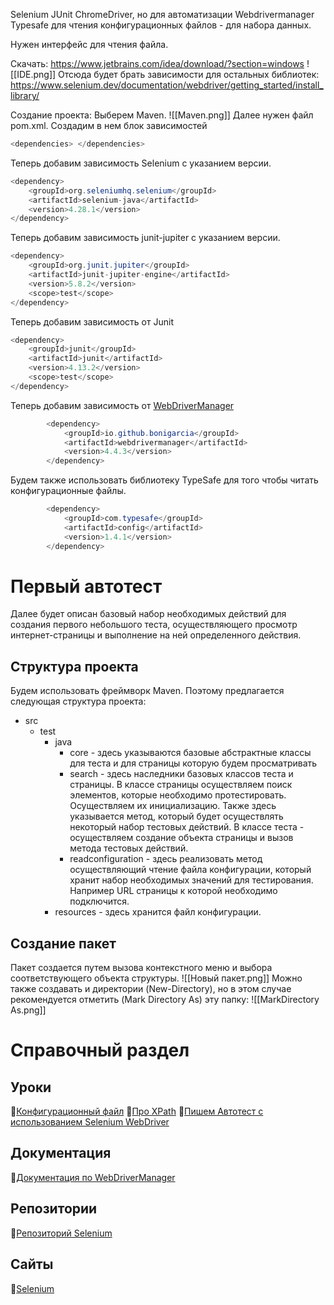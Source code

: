 Selenium
JUnit
ChromeDriver, но для автоматизации Webdrivermanager
Typesafe для чтения конфигурационных файлов - для набора данных. 

Нужен интерфейс для чтения файла. 

Скачать:
https://www.jetbrains.com/idea/download/?section=windows
![[IDE.png]]
Отсюда будет брать зависимости для остальных библиотек:
https://www.selenium.dev/documentation/webdriver/getting_started/install_library/

Создание проекта: Выберем Maven. 
![[Maven.png]]
Далее нужен файл pom.xml. 
Создадим в нем блок зависимостей
```java
<dependencies> </dependencies>
```
Теперь добавим зависимость Selenium  с указанием версии. 
```java
<dependency>  
    <groupId>org.seleniumhq.selenium</groupId>  
    <artifactId>selenium-java</artifactId>  
    <version>4.28.1</version>  
</dependency>
```
Теперь добавим зависимость junit-jupiter c указанием версии.
```java
<dependency>  
    <groupId>org.junit.jupiter</groupId>  
    <artifactId>junit-jupiter-engine</artifactId>  
    <version>5.8.2</version>  
    <scope>test</scope>  
</dependency>
```
Теперь добавим зависимость от Junit
```java
<dependency>  
    <groupId>junit</groupId>  
    <artifactId>junit</artifactId>  
    <version>4.13.2</version>  
    <scope>test</scope>  
</dependency>
```
Теперь добавим зависимость от  [WebDriverManager](https://github.com/bonigarcia/webdrivermanager)
```java
        <dependency>
            <groupId>io.github.bonigarcia</groupId>
            <artifactId>webdrivermanager</artifactId>
            <version>4.4.3</version>
        </dependency>
```
Будем также использовать библиотеку TypeSafe для того чтобы читать конфигурационные файлы. 
```java
        <dependency>
            <groupId>com.typesafe</groupId>
            <artifactId>config</artifactId>
            <version>1.4.1</version>
        </dependency>
```

# Первый автотест
Далее будет описан базовый набор необходимых действий для создания первого небольшого теста, осуществляющего просмотр интернет-страницы и выполнение на ней определенного действия. 
## Структура проекта
Будем использовать фреймворк Maven. Поэтому предлагается следующая структура проекта:
- src
	- test
		- java
			- core - здесь указываются базовые абстрактные классы для теста и для страницы которую будем просматривать
			- search - здесь наследники базовых классов теста и страницы. В классе страницы осуществляем поиск элементов, которые необходимо протестировать. Осуществляем их инициализацию. Также здесь указывается метод, который будет осуществлять некоторый набор тестовых действий. В классе теста - осуществляем создание объекта страницы и вызов метода тестовых действий.
			- readconfiguration - здесь реализовать метод осуществляющий чтение файла конфигурации, который хранит набор необходимых значений для тестирования. Например URL страницы к которой необходимо подключится. 
		- resources - здесь хранится файл конфигурации.
## Создание пакет
Пакет создается путем вызова контекстного меню и выбора соответствующего объекта структуры. 
![[Новый пакет.png]]
Можно также создавать и директории (New-Directory), но в этом случае рекомендуется отметить (Mark Directory As) эту папку:
![[MarkDirectory As.png]]


# Справочный раздел
## Уроки 
🔖[Конфигурационный файл](https://www.youtube.com/watch?v=D0aE_fRT0DE)
🔖[Про XPath](https://www.youtube.com/watch?v=EVGH_XxAbXQ)
🔖[Пишем Автотест с использованием Selenium WebDriver](https://habr.com/ru/articles/502292/)
## Документация
🔖[Документация по WebDriverManager](https://bonigarcia.dev/webdrivermanager/#webdrivermanager-and-selenium-manager)
## Репозитории
🔖[Репозиторий Selenium ](https://github.com/SeleniumHQ)
## Сайты 
🔖[Selenium](https://www.selenium.dev/downloads/) 


